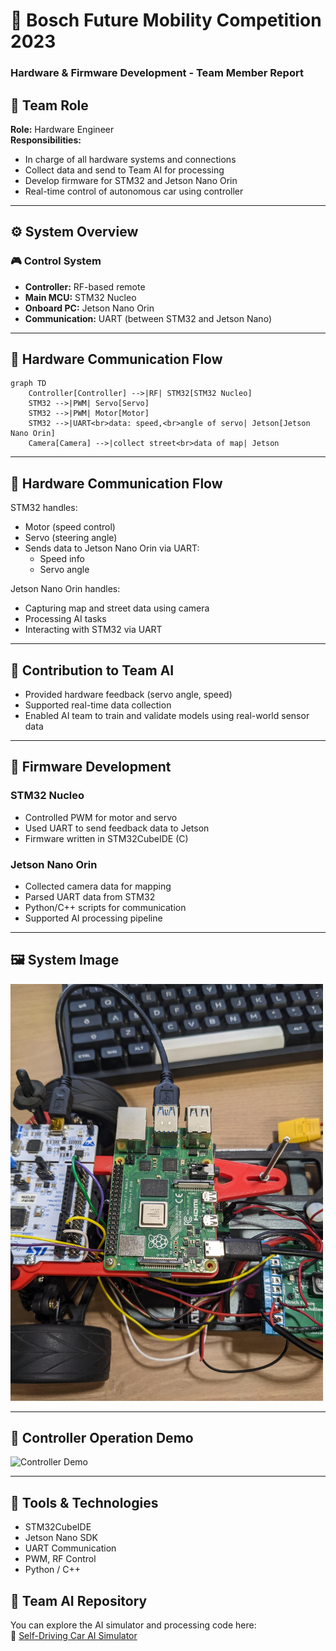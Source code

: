 # 🚗 Bosch Future Mobility Competition 2023  
### Hardware & Firmware Development - Team Member Report  

## 👤 Team Role  
**Role:** Hardware Engineer  
**Responsibilities:**  
- In charge of all hardware systems and connections  
- Collect data and send to Team AI for processing  
- Develop firmware for STM32 and Jetson Nano Orin  
- Real-time control of autonomous car using controller

---

## ⚙️ System Overview  

### 🎮 Control System  
- **Controller:** RF-based remote  
- **Main MCU:** STM32 Nucleo  
- **Onboard PC:** Jetson Nano Orin  
- **Communication:** UART (between STM32 and Jetson Nano)
 
---
## 🔁 Hardware Communication Flow  
```mermaid
graph TD
    Controller[Controller] -->|RF| STM32[STM32 Nucleo]
    STM32 -->|PWM| Servo[Servo]
    STM32 -->|PWM| Motor[Motor]
    STM32 -->|UART<br>data: speed,<br>angle of servo| Jetson[Jetson Nano Orin]
    Camera[Camera] -->|collect street<br>data of map| Jetson
```

---
## 🔁 Hardware Communication Flow  
STM32 handles:  
- Motor (speed control)  
- Servo (steering angle)  
- Sends data to Jetson Nano Orin via UART:  
  - Speed info  
  - Servo angle

Jetson Nano Orin handles:  
- Capturing map and street data using camera  
- Processing AI tasks  
- Interacting with STM32 via UART

---

## 🧠 Contribution to Team AI  
- Provided hardware feedback (servo angle, speed)  
- Supported real-time data collection  
- Enabled AI team to train and validate models using real-world sensor data

---

## 🧾 Firmware Development  

### STM32 Nucleo  
- Controlled PWM for motor and servo  
- Used UART to send feedback data to Jetson  
- Firmware written in STM32CubeIDE (C)

### Jetson Nano Orin  
- Collected camera data for mapping  
- Parsed UART data from STM32  
- Python/C++ scripts for communication  
- Supported AI processing pipeline  

---

## 🖼️ System Image  
<img src="./imgs/1.jpg" alt="Image" width="500"/>

---

## 🎥 Controller Operation Demo  
![Controller Demo](imgs/demo.gif)

---

## 🔧 Tools & Technologies  
- STM32CubeIDE  
- Jetson Nano SDK  
- UART Communication  
- PWM, RF Control  
- Python / C++  
## 🤖 Team AI Repository  
You can explore the AI simulator and processing code here:  
🔗 [Self-Driving Car AI Simulator](https://github.com/Hoangpham13579/self-driving-car-simulator)
